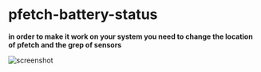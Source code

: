 # pfetch-battery-status

**in order to make it work on your system you need to change the location of pfetch and the grep of sensors**

![screenshot](https://raw.githubusercontent.com/stking68/pfetch-battery-status/main/screenshot.png)
